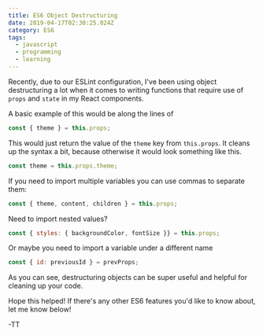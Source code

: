 ```yaml
---
title: ES6 Object Destructuring
date: 2019-04-17T02:30:25.024Z
category: ES6
tags:
  - javascript
  - programming
  - learning
---
```

Recently, due to our ESLint configuration, I've been using object destructuring a lot when it comes to writing functions that require use of `props` and `state` in my React components.

A basic example of this would be along the lines of 
```javascript
const { theme } = this.props;
```

This would just return the value of the `theme` key from `this.props`. It cleans up the syntax a bit, because otherwise it would look something like this.
```javascript
const theme = this.props.theme;
```

If you need to import multiple variables you can use commas to separate them:
```javascript
const { theme, content, children } = this.props;
```

Need to import nested values?
```javascript
const { styles: { backgroundColor, fontSize }} = this.props;
```

Or maybe you need to import a variable under a different name
```javascript
const { id: previousId } = prevProps;
```

As you can see, destructuring objects can be super useful and helpful for cleaning up your code.

Hope this helped!
If there's any other ES6 features you'd like to know about, let me know below!

-TT
